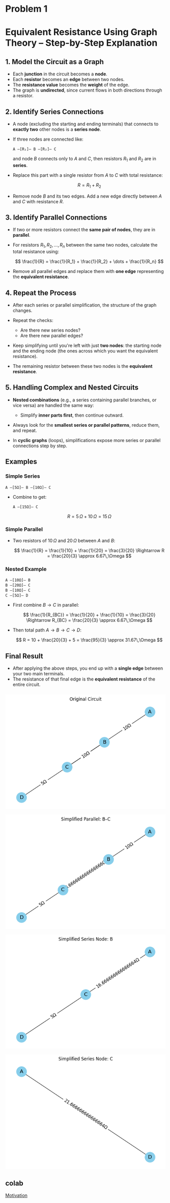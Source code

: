 # Problem 1
# Equivalent Resistance Using Graph Theory – Step-by-Step Explanation

## 1. Model the Circuit as a Graph

- Each **junction** in the circuit becomes a **node**.
- Each **resistor** becomes an **edge** between two nodes.
- The **resistance value** becomes the **weight** of the edge.
- The graph is **undirected**, since current flows in both directions through a resistor.

## 2. Identify Series Connections

- A node (excluding the starting and ending terminals) that connects to **exactly two** other nodes is a **series node**.

- If three nodes are connected like:

  ```
  A —[R₁]— B —[R₂]— C
  ```

  and node $B$ connects only to $A$ and $C$, then resistors $R_1$ and $R_2$ are in **series**.

- Replace this part with a single resistor from $A$ to $C$ with total resistance:

  $$
  R = R_1 + R_2
  $$

- Remove node $B$ and its two edges. Add a new edge directly between $A$ and $C$ with resistance $R$.

## 3. Identify Parallel Connections

- If two or more resistors connect the **same pair of nodes**, they are in **parallel**.

- For resistors $R_1, R_2, \dots, R_n$ between the same two nodes, calculate the total resistance using:

  $$
  \frac{1}{R} = \frac{1}{R_1} + \frac{1}{R_2} + \dots + \frac{1}{R_n}
  $$

- Remove all parallel edges and replace them with **one edge** representing the **equivalent resistance**.

## 4. Repeat the Process

- After each series or parallel simplification, the structure of the graph changes.

- Repeat the checks:

  - Are there new series nodes?
  - Are there new parallel edges?

- Keep simplifying until you're left with just **two nodes**: the starting node and the ending node (the ones across which you want the equivalent resistance).

- The remaining resistor between these two nodes is the **equivalent resistance**.

## 5. Handling Complex and Nested Circuits

- **Nested combinations** (e.g., a series containing parallel branches, or vice versa) are handled the same way:
  - Simplify **inner parts first**, then continue outward.

- Always look for the **smallest series or parallel patterns**, reduce them, and repeat.

- In **cyclic graphs** (loops), simplifications expose more series or parallel connections step by step.

## Examples

### Simple Series

```
A —[5Ω]— B —[10Ω]— C
```

- Combine to get:

  ```
  A —[15Ω]— C
  ```

  $$
  R = 5\,\Omega + 10\,\Omega = 15\,\Omega
  $$

### Simple Parallel

- Two resistors of $10\,\Omega$ and $20\,\Omega$ between $A$ and $B$:

  $$
  \frac{1}{R} = \frac{1}{10} + \frac{1}{20} = \frac{3}{20} \Rightarrow R = \frac{20}{3} \approx 6.67\,\Omega
  $$

### Nested Example

```
A —[10Ω]— B
B —[20Ω]— C
B —[10Ω]— C
C —[5Ω]— D
```

- First combine $B \to C$ in parallel:

  $$
  \frac{1}{R_{BC}} = \frac{1}{20} + \frac{1}{10} = \frac{3}{20} \Rightarrow R_{BC} = \frac{20}{3} \approx 6.67\,\Omega
  $$

- Then total path $A \to B \to C \to D$:

  $$
  R = 10 + \frac{20}{3} + 5 = \frac{95}{3} \approx 31.67\,\Omega
  $$

## Final Result

- After applying the above steps, you end up with a **single edge** between your two main terminals.
- The resistance of that final edge is the **equivalent resistance** of the entire circuit.
###

![alt text](image.png)

![alt text](image-1.png)

![alt text](image-3.png)

![alt text](image-4.png)

## colab
[Motivation](https://colab.research.google.com/drive/1kGR_KWE0JLJ-Oacz4TAdtCWGzHyVQOJk?usp=sharing)